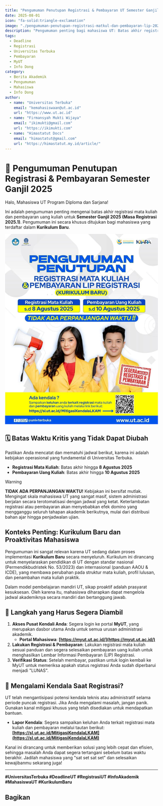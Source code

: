 ```yaml
---
title: "Pengumuman Penutupan Registrasi & Pembayaran UT Semester Ganjil 2025"
date: 2025-08-01
icon: "fa-solid:triangle-exclamation"
image: "./pengumuman-penutupan-registrasi-matkul-dan-pembayaran-lip-2025-ganjil/poster.png"
description: "Pengumuman penting bagi mahasiswa UT: Batas akhir registrasi mata kuliah hingga 8 Agustus 2025 dan pembayaran hingga 10 Agustus 2025. Tidak ada perpanjangan!"
tags:
  - Deadline
  - Registrasi
  - Universitas Terbuka
  - Pembayaran
  - MyUT
  - Info Dong
category:
  - Berita Akademik
  - Pengumuman
  - Mahasiswa
  - Info Dong
author:
  - name: "Universitas Terbuka"
    email: "kemahasiswaan@ut.ac.id"
    url: "https://www.ut.ac.id"
  - name: "Firmansyah Mukti Wijaya"
    email: "ikimukti@gmail.com"
    url: "https://ikimukti.com"
  - name: "Himastatut Docs"
    email: "himastatut@gmail.com"
    url: "https://himastatut.my.id/article/"
---
```


# 🚨 Pengumuman Penutupan Registrasi & Pembayaran Semester Ganjil 2025

Halo, Mahasiswa UT Program Diploma dan Sarjana!

Ini adalah pengumuman penting mengenai batas akhir registrasi mata kuliah dan pembayaran uang kuliah untuk **Semester Ganjil 2025 (Masa Registrasi 2025.1)**. Pengumuman ini secara khusus ditujukan bagi mahasiswa yang terdaftar dalam **Kurikulum Baru**.

![Pengumuman Penutupan Registrasi Mata Kuliah UT](./pengumuman-penutupan-registrasi-matkul-dan-pembayaran-lip-2025-ganjil/poster.png)

## 🗓️ Batas Waktu Kritis yang Tidak Dapat Diubah

Pastikan Anda mencatat dan mematuhi jadwal berikut, karena ini adalah kebijakan operasional yang fundamental di Universitas Terbuka.

-   **Registrasi Mata Kuliah**: Batas akhir hingga **8 Agustus 2025**
-   **Pembayaran Uang Kuliah**: Batas akhir hingga **10 Agustus 2025**

> [!warning]
> **TIDAK ADA PERPANJANGAN WAKTU!**
> Kebijakan ini bersifat mutlak. Mengingat skala mahasiswa UT yang sangat masif, sistem administrasi berjalan secara terotomatisasi dengan jadwal yang ketat. Keterlambatan registrasi atau pembayaran akan menyebabkan efek domino yang mengganggu seluruh tahapan akademik berikutnya, mulai dari distribusi bahan ajar hingga penjadwalan ujian.

## Konteks Penting: Kurikulum Baru dan Proaktivitas Mahasiswa

Pengumuman ini sangat relevan karena UT sedang dalam proses implementasi **Kurikulum Baru** secara menyeluruh. Kurikulum ini dirancang untuk menyelaraskan pendidikan di UT dengan standar nasional (Permendikbudristek No. 53/2023) dan internasional (panduan AAOU & ICDE), yang membawa perubahan pada struktur mata kuliah, profil lulusan, dan penambahan mata kuliah praktik.

Dalam model pembelajaran mandiri UT, sikap proaktif adalah prasyarat kesuksesan. Oleh karena itu, mahasiswa diharapkan dapat mengelola jadwal akademiknya secara mandiri dan bertanggung jawab.

## 🚀 Langkah yang Harus Segera Diambil

1.  **Akses Pusat Kendali Anda**: Segera login ke portal **MyUT**, yang merupakan dasbor utama Anda untuk semua urusan administrasi akademik.
    -   **Portal Mahasiswa**: **[https://myut.ut.ac.id/](https://myut.ut.ac.id/)**
2.  **Lakukan Registrasi & Pembayaran**: Lakukan registrasi mata kuliah sesuai panduan dan segera selesaikan pembayaran uang kuliah untuk menghasilkan Lembar Informasi Pembayaran (LIP) Registrasi.
3.  **Verifikasi Status**: Setelah membayar, pastikan untuk login kembali ke MyUT untuk memeriksa apakah status registrasi Anda sudah diperbarui menjadi "LUNAS".

## 🔧 Mengalami Kendala Saat Registrasi?

UT telah mengantisipasi potensi kendala teknis atau administratif selama periode puncak registrasi. Jika Anda mengalami masalah, jangan panik. Gunakan kanal mitigasi khusus yang telah disediakan untuk mendapatkan bantuan.

-   **Lapor Kendala**: Segera sampaikan keluhan Anda terkait registrasi mata kuliah dan pembayaran melalui tautan berikut: **[https://sl.ut.ac.id/MitigasiKendalaLKAM](https://sl.ut.ac.id/MitigasiKendalaLKAM)**

Kanal ini dirancang untuk memberikan solusi yang lebih cepat dan efisien, sehingga masalah Anda dapat segera tertangani sebelum batas waktu berakhir. Jadilah mahasiswa yang "sat set sat set" dan selesaikan kewajibanmu sekarang juga!

---

**#UniversitasTerbuka #DeadlineUT #RegistrasiUT #InfoAkademik #MahasiswaUT #KurikulumBaru**

[^1]: "Pengumuman Pembukaan Admisi Registrasi 2025 Ganjil dan Persyaratan Berkas Calon Mahasiswa Baru," Universitas Terbuka, [Online]. Tersedia: [https://registrasi.ut.ac.id/LandingPage/detailBerita/pengumuman-pembukaan-admisi-registrasi-2025-ganjil-dan-persyaratan-berkas-calon-mahasiswa-baru](https://registrasi.ut.ac.id/LandingPage/detailBerita/pengumuman-pembukaan-admisi-registrasi-2025-ganjil-dan-persyaratan-berkas-calon-mahasiswa-baru).
[^2]: "Kurikulum Baru - Universitas Terbuka," Universitas Terbuka, [Online]. Tersedia: [https://www.ut.ac.id/kurikulum-baru/](https://www.ut.ac.id/kurikulum-baru/).
[^3]: "Pembelajaran - Universitas Terbuka," UT Makassar, [Online]. Tersedia: [https://makassar.ut.ac.id/pembelajaran/](https://makassar.ut.ac.id/pembelajaran/).
[^4]: "Kalender Akademik – Universitas Terbuka," Universitas Terbuka, [Online]. Tersedia: [https://www.ut.ac.id/kalender-akademik/](https://www.ut.ac.id/kalender-akademik/).

## Bagikan
<Share colorful />
<GitContributors />
<GitChangelog />